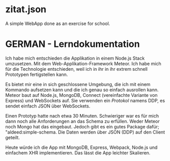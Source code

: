 # zitat.json
A simple WebApp done as an exercise for school.

# GERMAN - Lerndokumentation
Ich habe mich entschieden die Applikation in einem Node.js Stack umzusetzen. Mit dem Web-Applikation-Framework Meteor. Ich habe mich für die Technologie entschieden, weil ich in ihr in ihr extrem schnell Prototypen fertigstellen kann.

Es bietet mir eine in sich geschlossene Umgebung, die ich mit einem Kommando aufsetzen kann und die ich genau so einfach ausrollen kann. Meteor baut auf Node.js, MongoDB, Connect (vereinfachte Variante von Express) und WebSockets auf. Sie verwenden ein _Protokol_ namens DDP, es sendet einfach JSON über WebSockets.

Einen Prototyp hatte nach etwa 30 Minuten. Schwieriger war es für mich dann noch alle Anforderungen an das Schema zu erfüllen. Weder Meteor noch Mongo hat das eingebaut. Jedoch gibt es ein gutes Package dafür; "aldeed:simple-schema. Die Daten werden über JSON (DDP) auf den Client geteilt.

Heute würde ich die App mit MongoDB, Express, Webpack, Node.js und einfachem XHR implementieren. Das lässt die App leichter Skalieren.

